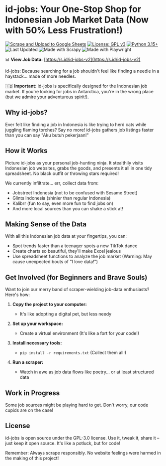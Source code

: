 # id-jobs: Your One-Stop Shop for Indonesian Job Market Data (Now with 50% Less Frustration!)

[![Scrape and Upload to Google Sheets](https://github.com/ceroberoz/id-jobs/actions/workflows/scrape.yml/badge.svg)](https://github.com/ceroberoz/id-jobs/actions/workflows/scrape.yml)
[![License: GPL v3](https://img.shields.io/badge/License-GPLv3-blue.svg)](https://www.gnu.org/licenses/gpl-3.0)
[![Python 3.15+](https://img.shields.io/badge/python-3.15+-blue.svg)](https://www.python.org/downloads/)
![Last Updated](https://img.shields.io/github/last-commit/ceroberoz/id-jobs)
![Made with Scrapy](https://img.shields.io/badge/Made%20with-Scrapy-green.svg)
![Made with Playwright](https://img.shields.io/badge/Made%20with-Playwright-orange.svg)

📊 **View Job Data:** [https://s.id/id-jobs-v2](https://s.id/id-jobs-v2)

id-jobs: Because searching for a job shouldn't feel like finding a needle in a haystack... made of more needles.

🇮🇩 **Important:** id-jobs is specifically designed for the Indonesian job market. If you're looking for jobs in Antarctica, you're in the wrong place (but we admire your adventurous spirit!).

## Why id-jobs?

Ever felt like finding a job in Indonesia is like trying to herd cats while juggling flaming torches? Say no more! id-jobs gathers job listings faster than you can say "Aku butuh pekerjaan!"

## How it Works

Picture id-jobs as your personal job-hunting ninja. It stealthily visits Indonesian job websites, grabs the goods, and presents it all in one tidy spreadsheet. No black outfit or throwing stars required!

We currently infiltrate... err, collect data from:
- Jobstreet Indonesia (not to be confused with Sesame Street)
- Glints Indonesia (shinier than regular Indonesia)
- Kalibrr (fun to say, even more fun to find jobs on)
- And more local sources than you can shake a stick at!

## Making Sense of the Data

With all this Indonesian job data at your fingertips, you can:
- Spot trends faster than a teenager spots a new TikTok dance
- Create charts so beautiful, they'll make Excel jealous
- Use spreadsheet functions to analyze the job market (Warning: May cause unexpected bouts of "I love data!")

## Get Involved (for Beginners and Brave Souls)

Want to join our merry band of scraper-wielding job-data enthusiasts? Here's how:

1. **Copy the project to your computer:**
   - It's like adopting a digital pet, but less needy

2. **Set up your workspace:**
   - Create a virtual environment (It's like a fort for your code!)

3. **Install necessary tools:**
   - `pip install -r requirements.txt` (Collect them all!)

4. **Run a scraper:**
   - Watch in awe as job data flows like poetry... or at least structured data

## Work in Progress

Some job sources might be playing hard to get. Don't worry, our code cupids are on the case!

## License

id-jobs is open source under the GPL-3.0 license. Use it, tweak it, share it – just keep it open source. It's like a potluck, but for code!

Remember: Always scrape responsibly. No website feelings were harmed in the making of this project!
